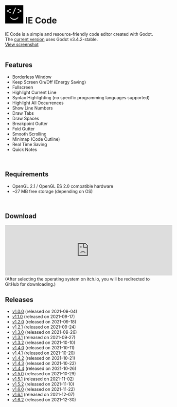 # <img src="https://github.com/Ihsan-Entertainment/IE-Code/blob/main/IE%20Code/Logo/icon.png" title="Logo" alt="Logo" height="60"> IE Code
IE Code is a simple and resource-friendly code editor created with Godot. The <a href="https://github.com/Ihsan-Entertainment/IE-Code/releases/latest">current version</a> uses Godot v3.4.2-stable.<br />
 <a href="https://github.com/Ihsan-Entertainment/IE-Code/tree/main/IE%20Code/Screenshots/editor.png">View screenshot</a><br />
<br />

## Features
* Borderless Window
* Keep Screen On/Off (Energy Saving)
* Fullscreen
* Highlight Current Line
* Syntax Highlighting (no specific programming languages supported)
* Highlight All Occurrences
* Show Line Numbers
* Draw Tabs
* Draw Spaces
* Breakpoint Gutter
* Fold Gutter
* Smooth Scrolling
* Minimap (Code Outline)
* Real Time Saving
* Quick Notes
<br />

## Requirements
* OpenGL 2.1 / OpenGL ES 2.0 compatible hardware
* ~27 MB free storage (depending on OS)
<br />

## Download
<iframe frameborder="0" src="https://itch.io/embed/1361023?linkback=true&amp;border_width=0&amp;bg_color=000000&amp;fg_color=ffffff&amp;link_color=ff3f3f&amp;border_color=000000" width="550" height="165"><a href="https://ihsan-entertainment.itch.io/ie-code">IE Code by Ihsan Entertainment</a></iframe><br />
(After selecting the operating system on itch.io, you will be redirected to GitHub for downloading.)
<br />

## Releases
* <a href="https://github.com/Ihsan-Entertainment/IE-Code/releases/tag/v1.0">v1.0.0</a> (released on 2021-09-04)<br />
* <a href="https://github.com/Ihsan-Entertainment/IE-Code/releases/tag/v1.1">v1.1.0</a> (released on 2021-09-17)<br />
* <a href="https://github.com/Ihsan-Entertainment/IE-Code/releases/tag/v1.2">v1.2.0</a> (released on 2021-09-18)<br />
* <a href="https://github.com/Ihsan-Entertainment/IE-Code/releases/tag/v1.2.1">v1.2.1</a> (released on 2021-09-24)<br />
* <a href="https://github.com/Ihsan-Entertainment/IE-Code/releases/tag/v1.3">v1.3.0</a> (released on 2021-09-26)<br />
* <a href="https://github.com/Ihsan-Entertainment/IE-Code/releases/tag/v1.3.1">v1.3.1</a> (released on 2021-09-27)<br />
* <a href="https://github.com/Ihsan-Entertainment/IE-Code/releases/tag/v1.3.2">v1.3.2</a> (released on 2021-10-10)<br />
* <a href="https://github.com/Ihsan-Entertainment/IE-Code/releases/tag/v1.4">v1.4.0</a> (released on 2021-10-11)<br />
* <a href="https://github.com/Ihsan-Entertainment/IE-Code/releases/tag/v1.4.1">v1.4.1</a> (released on 2021-10-20)<br />
* <a href="https://github.com/Ihsan-Entertainment/IE-Code/releases/tag/v1.4.2">v1.4.2</a> (released on 2021-10-21)<br />
* <a href="https://github.com/Ihsan-Entertainment/IE-Code/releases/tag/v1.4.3">v1.4.3</a> (released on 2021-10-22)<br />
* <a href="https://github.com/Ihsan-Entertainment/IE-Code/releases/tag/v1.4.4">v1.4.4</a> (released on 2021-10-26)<br />
* <a href="https://github.com/Ihsan-Entertainment/IE-Code/releases/tag/v1.5">v1.5.0</a> (released on 2021-10-29)<br />
* <a href="https://github.com/Ihsan-Entertainment/IE-Code/releases/tag/v1.5.1">v1.5.1</a> (released on 2021-11-02)<br />
* <a href="https://github.com/Ihsan-Entertainment/IE-Code/releases/tag/v1.5.2">v1.5.2</a> (released on 2021-11-10)<br />
* <a href="https://github.com/Ihsan-Entertainment/IE-Code/releases/tag/v1.6">v1.6.0</a> (released on 2021-11-22)<br />
* <a href="https://github.com/Ihsan-Entertainment/IE-Code/releases/tag/v1.6.1">v1.6.1</a> (released on 2021-12-07)<br />
* <a href="https://github.com/Ihsan-Entertainment/IE-Code/releases/tag/v1.6.2">v1.6.2</a> (released on 2021-12-30)
